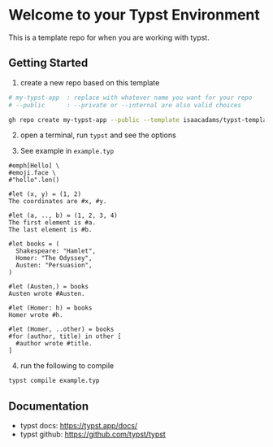 # Welcome to your Typst Environment

This is a template repo for when you are working with typst.

## Getting Started

1. create a new repo based on this template

```bash
# my-typst-app  : replace with whatever name you want for your repo
# --public      : --private or --internal are also valid choices

gh repo create my-typst-app --public --template isaacadams/typst-template
```

2. open a terminal, run `typst` and see the options

3. See example in `example.typ`

```typ
#emph[Hello] \
#emoji.face \
#"hello".len()

#let (x, y) = (1, 2)
The coordinates are #x, #y.

#let (a, .., b) = (1, 2, 3, 4)
The first element is #a.
The last element is #b.

#let books = (
  Shakespeare: "Hamlet",
  Homer: "The Odyssey",
  Austen: "Persuasion",
)

#let (Austen,) = books
Austen wrote #Austen.

#let (Homer: h) = books
Homer wrote #h.

#let (Homer, ..other) = books
#for (author, title) in other [
  #author wrote #title.
]
```

4. run the following to compile

```bash
typst compile example.typ
```

## Documentation

- typst docs: https://typst.app/docs/
- typst github: https://github.com/typst/typst
